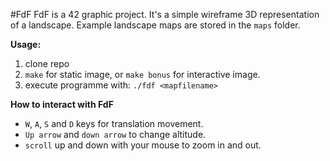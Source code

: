 #FdF
FdF is a 42 graphic project. It's a simple wireframe 3D representation of a landscape. Example landscape maps are stored in the `maps` folder.

**Usage:**
1. clone repo
2. `make` for static image, or `make bonus` for interactive image.
3. execute programme with: `./fdf <mapfilename>`

**How to interact with FdF**
* `W`, `A`, `S` and `D` keys for translation movement.
* `Up arrow` and `down arrow` to change altitude.
* `scroll` up and down with your mouse to zoom in and out.
